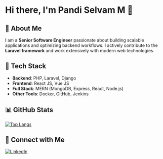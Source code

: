 # Hi there, I'm Pandi Selvam M 👋

## 🚀 About Me
I am a **Senior Software Engineer** passionate about building scalable applications and optimizing backend workflows. I actively contribute to the **Laravel framework** and work extensively with modern web technologies.

## 🔧 Tech Stack
- **Backend**: PHP, Laravel, Django
- **Frontend**: React JS, Vue JS
- **Full Stack**: MERN (MongoDB, Express, React, Node.js)
- **Other Tools**: Docker, GitHub, Jenkins

## 📊 GitHub Stats
[![Top Langs](https://github-readme-stats.vercel.app/api/top-langs/?username=pandiselvamm&layout=compact&theme=radical)](https://github.com/anuraghazra/github-readme-stats)

## 🔗 Connect with Me
[![LinkedIn](https://img.shields.io/badge/LinkedIn-Profile-blue?style=for-the-badge&logo=linkedin)](https://www.linkedin.com/in/pandi-selvam-77418419)
